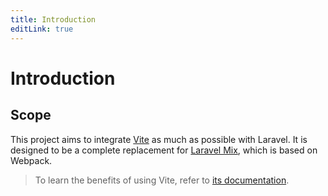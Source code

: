 ```yaml
---
title: Introduction
editLink: true
---
```


# Introduction

## Scope

This project aims to integrate [Vite](https://vitejs.dev) as much as possible with Laravel. It is designed to be a complete replacement for [Laravel Mix](https://laravel-mix.com), which is based on Webpack.

> To learn the benefits of using Vite, refer to [its documentation](https://vitejs.dev/guide/introduction.html#the-problem).
